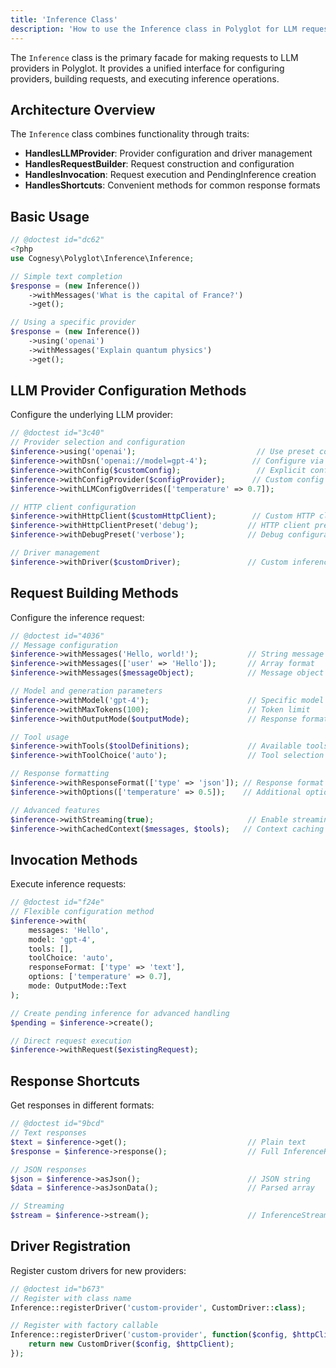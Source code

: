 ```yaml
---
title: 'Inference Class'
description: 'How to use the Inference class in Polyglot for LLM requests'
---
```


The `Inference` class is the primary facade for making requests to LLM providers in Polyglot.
It provides a unified interface for configuring providers, building requests, and executing inference operations.


## Architecture Overview

The `Inference` class combines functionality through traits:
- **HandlesLLMProvider**: Provider configuration and driver management
- **HandlesRequestBuilder**: Request construction and configuration  
- **HandlesInvocation**: Request execution and PendingInference creation
- **HandlesShortcuts**: Convenient methods for common response formats


## Basic Usage

```php
// @doctest id="dc62"
<?php
use Cognesy\Polyglot\Inference\Inference;

// Simple text completion
$response = (new Inference())
    ->withMessages('What is the capital of France?')
    ->get();

// Using a specific provider
$response = (new Inference())
    ->using('openai')
    ->withMessages('Explain quantum physics')
    ->get();
```


## LLM Provider Configuration Methods

Configure the underlying LLM provider:

```php
// @doctest id="3c40"
// Provider selection and configuration
$inference->using('openai');                           // Use preset configuration
$inference->withDsn('openai://model=gpt-4');          // Configure via DSN
$inference->withConfig($customConfig);                 // Explicit configuration
$inference->withConfigProvider($configProvider);      // Custom config provider
$inference->withLLMConfigOverrides(['temperature' => 0.7]);

// HTTP client configuration
$inference->withHttpClient($customHttpClient);        // Custom HTTP client
$inference->withHttpClientPreset('debug');           // HTTP client preset
$inference->withDebugPreset('verbose');              // Debug configuration

// Driver management
$inference->withDriver($customDriver);               // Custom inference driver
```


## Request Building Methods

Configure the inference request:

```php
// @doctest id="4036"
// Message configuration
$inference->withMessages('Hello, world!');           // String message
$inference->withMessages(['user' => 'Hello']);       // Array format
$inference->withMessages($messageObject);            // Message object

// Model and generation parameters
$inference->withModel('gpt-4');                      // Specific model
$inference->withMaxTokens(100);                      // Token limit
$inference->withOutputMode($outputMode);             // Response format mode

// Tool usage
$inference->withTools($toolDefinitions);             // Available tools
$inference->withToolChoice('auto');                  // Tool selection strategy

// Response formatting
$inference->withResponseFormat(['type' => 'json']); // Response format
$inference->withOptions(['temperature' => 0.5]);    // Additional options

// Advanced features
$inference->withStreaming(true);                     // Enable streaming
$inference->withCachedContext($messages, $tools);   // Context caching
```


## Invocation Methods

Execute inference requests:

```php
// @doctest id="f24e"
// Flexible configuration method
$inference->with(
    messages: 'Hello',
    model: 'gpt-4',
    tools: [],
    toolChoice: 'auto',
    responseFormat: ['type' => 'text'],
    options: ['temperature' => 0.7],
    mode: OutputMode::Text
);

// Create pending inference for advanced handling
$pending = $inference->create();

// Direct request execution
$inference->withRequest($existingRequest);
```


## Response Shortcuts

Get responses in different formats:

```php
// @doctest id="9bcd"
// Text responses
$text = $inference->get();                           // Plain text
$response = $inference->response();                  // Full InferenceResponse object

// JSON responses  
$json = $inference->asJson();                        // JSON string
$data = $inference->asJsonData();                    // Parsed array

// Streaming
$stream = $inference->stream();                      // InferenceStream object
```


## Driver Registration

Register custom drivers for new providers:

```php
// @doctest id="b673"
// Register with class name
Inference::registerDriver('custom-provider', CustomDriver::class);

// Register with factory callable
Inference::registerDriver('custom-provider', function($config, $httpClient) {
    return new CustomDriver($config, $httpClient);
});
```
